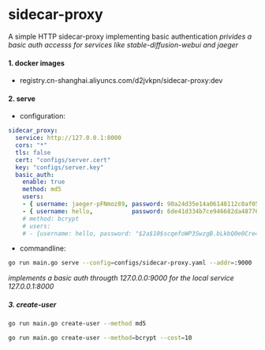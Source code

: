 # sidecar-proxy
A simple HTTP sidecar-proxy implementing basic authentication
*privides a basic auth accesss for services like stable-diffusion-webui and jaeger*


#### 1. docker images
- registry.cn-shanghai.aliyuncs.com/d2jvkpn/sidecar-proxy:dev


#### 2. serve
- configuration:
```yaml
sidecar_proxy:
  service: http://127.0.0.1:8000
  cors: "*"
  tls: false
  cert: "configs/server.cert"
  key: "configs/server.key"
  basic_auth:
    enable: true
    method: md5
    users:
    - { username: jaeger-pFNmoz89, password: 90a24d35e14a06148112c0af05c04686 }
    - { username: hello,           password: 6de41d334b7ce946682da48776a10bb9 }
    # method: bcrypt
    # users:
    # - {username: hello, password: "$2a$10$scqefoWP3SwzgB.bLkbQ0e0Cre45AA16ibI3lxichOp3FohzQm9BK" }
```

- commandline:
```bash
go run main.go serve --config=configs/sidecar-proxy.yaml --addr=:9000
```
*implements a basic auth througth 127.0.0.0:9000 for the local service 127.0.0.1:8000*


##### 3. create-user
```bash
go run main.go create-user --method md5

go run main.go create-user --method=bcrypt --cost=10
```
